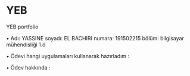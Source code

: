 # YEB
YEB portfolio

•	Adı: YASSINE 
soyadı: EL BACHIRI 
numara: 191502215 
bölüm: bilgisayar mühendisliği 1.ö


•	Ödevi hangi uygulamaları kullanarak hazırladım :




•	Ödev hakkında :



